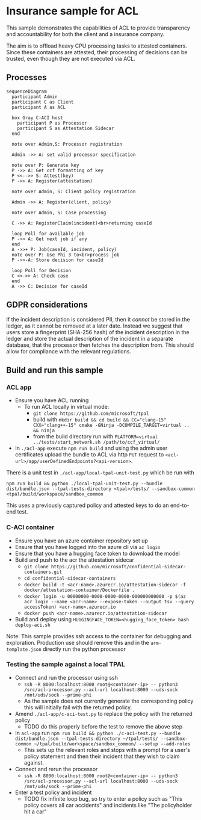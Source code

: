 # Insurance sample for ACL

This sample demonstrates the capabilities of ACL to provide transparency and accountability for both the client and a insurance company.

The aim is to offload heavy CPU processing tasks to attested containers.
Since these containers are attested, their processing of decisions can be trusted, even though they are not executed via ACL.

## Processes

```mermaid
sequenceDiagram
  participant Admin
  participant C as Client
  participant A as ACL

  box Gray C-ACI host
    participant P as Processor
    participant S as Attestation Sidecar
  end

  note over Admin,S: Processor registration 

  Admin ->> A: set valid processor specification

  note over P: Generate key
  P ->> A: Get ccf formatting of key
  P <<-->> S: Attest(key)
  P ->> A: Register(attestation)

  note over Admin, S: Client policy registration

  Admin ->> A: Register(client, policy)

  note over Admin, S: Case processing

  C ->> A: RegisterClaim(incident)<br>returning caseId

  loop Poll for available job
  P ->> A: Get next job if any
  end
  A ->>+ P: Job(caseId, incident, policy)
  note over P: Use Phi 3 to<br>process job
  P ->>-A: Store decision for caseId
  
  loop Poll for Decision
  C <<->> A: Check case
  end
  A ->> C: Decision for caseId
```

## GDPR considerations
If the incident description is considered PII, then it _cannot_ be stored in the ledger, as it cannot be removed at a later date.
Instead we suggest that users store a fingerprint (SHA-256 hash) of the incident description in the ledger and store the actual description of the incident in a separate database, that the processor then fetches the description from.
This should allow for compliance with the relevant regulations.

## Build and run this sample

### ACL app

- Ensure you have ACL running
  - To run ACL locally in virtual mode:
    - `git clone https://github.com/microsoft/tpal`
    - build with `mkdir build && cd build && CC="clang-15" CXX="clang++-15" cmake -GNinja -DCOMPILE_TARGET=virtual .. && ninja`
    - from the build directory run with `PLATFORM=virtual ../tests/start_network.sh /path/to/ccf_virtual/`
- In `./acl-app` execute `npm run build` and using the admin user certificates upload the bundle to ACL via http `PUT` request to `<acl-url>/app/userDefinedEndpoints?<api-version>`.

There is a unit test in `./acl-app/local-tpal-unit-test.py` which be run with 
```
npm run build && python ./local-tpal-unit-test.py --bundle dist/bundle.json --tpal-tests-directory <tpal>/tests/ --sandbox-common <tpal/build/workspace/sandbox_common
```
This uses a previously captured policy and attested keys to do an end-to-end test.

### C-ACI container

- Ensure you have an azure container repository set up
- Ensure that you have logged into the azure cli via `az login`
- Ensure that you have a hugging face token to download the model
- Build and push to the acr the attestation sidecar
  - `git clone https://github.com/microsoft/confidential-sidecar-containers.git`
  - `cd confidential-sidecar-containers`
  - `docker build -t <acr-name>.azurecr.io/attestation-sidecar -f docker/attestation-container/Dockerfile .`
  - `docker login -u 00000000-0000-0000-0000-000000000000 -p $(az acr login --name <acr-name> --expose-token --output tsv --query accessToken) <acr-name>.azurecr.io`
  - `docker push <acr-name>.azurecr.io/attestation-sidecar`
- Build and deploy using `HUGGINGFACE_TOKEN=<hugging_face_token> bash deploy-aci.sh`

Note: This sample provides ssh access to the container for debugging and exploration.
Production use should remove this and in the `arm-template.json` directly run the python processor

### Testing the sample against a local TPAL 

- Connect and run the processor using ssh
  - `ssh -R 8000:localhost:8000 root@<container-ip> -- python3 /src/acl-processor.py --acl-url localhost:8000 --uds-sock /mnt/uds/sock --prime-phi`
  - As the sample does not currently generate the corresponding policy this will initially fail with the returned policy.
- Amend `./acl-app/c-aci-test.py` to replace the policy with the returned policy
  - TODO do this properly before the test to remove the above step
- In `acl-app` run `npm run build && python ./c-aci-test.py --bundle dist/bundle.json --tpal-tests-directory ~/tpal/tests/ --sandbox-common ~/tpal/build/workspace/sandbox_common/ --setup --add-roles`
  - This sets up the relevant roles and stops with a prompt for a user's policy statement and then their incident that they wish to claim against.
- Connect and rerun the processor
  - `ssh -R 8000:localhost:8000 root@<container-ip> -- python3 /src/acl-processor.py --acl-url localhost:8000 --uds-sock /mnt/uds/sock --prime-phi`
- Enter a test policy and incident
  - TODO fix infinite loop bug, so try to enter a policy such as "This policy covers all car accidents" and incidents like "The policyholder hit a car"

